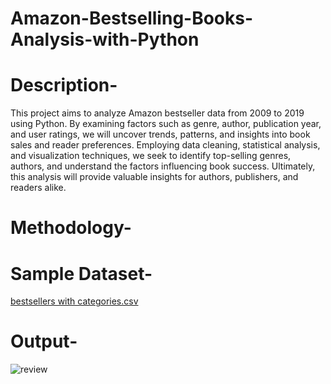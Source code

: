 # Amazon-Bestselling-Books-Analysis-with-Python
# Description-
This project aims to analyze Amazon bestseller data from 2009 to 2019 using Python. By examining factors such as genre, author, publication year, and user ratings, we will uncover trends, patterns, and insights into book sales and reader preferences. Employing data cleaning, statistical analysis, and visualization techniques, we seek to identify top-selling genres, authors, and understand the factors influencing book success. Ultimately, this analysis will provide valuable insights for authors, publishers, and readers alike.
# Methodology-

# Sample Dataset-
[bestsellers with categories.csv](https://github.com/user-attachments/files/16571732/bestsellers.with.categories.csv)
# Output-
![review](https://github.com/user-attachments/assets/abd855b6-8cb7-4737-a732-340e658aedfb)
